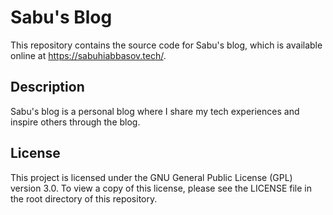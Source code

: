 # Sabu's Blog

This repository contains the source code for Sabu's blog, which is available online at https://sabuhiabbasov.tech/.

## Description

Sabu's blog is a personal blog where I share my tech experiences and inspire others through the blog.

## License

This project is licensed under the GNU General Public License (GPL) version 3.0. To view a copy of this license, please see the LICENSE file in the root directory of this repository.
